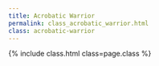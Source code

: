 ```yaml
---
title: Acrobatic Warrior
permalink: class_acrobatic_warrior.html
class: acrobatic-warrior
---
```


{% include class.html class=page.class %}
